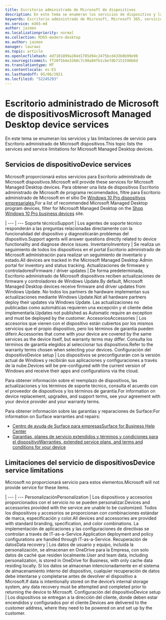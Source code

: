 ```yaml
---
title: Escritorio administrado de Microsoft de dispositivos
description: En este tema se enumeran los servicios de dispositivo y la limitación de Escritorio administrado de Microsoft.
keywords: Escritorio administrado de Microsoft, Microsoft 365, servicio, documentación
ms.service: m365-md
author: jaimeo
ms.localizationpriority: normal
ms.collection: M365-modern-desktop
ms.author: jaimeo
manager: laurawi
ms.topic: article
ms.openlocfilehash: 4d7101899a204d1785d94c2475bcd433b0b99e98
ms.sourcegitcommit: ff20f5b4e3268c7c98a84fb1cbe7db7151596b6d
ms.translationtype: MT
ms.contentlocale: es-ES
ms.lasthandoff: 05/06/2021
ms.locfileid: "52245293"
---
```

# <a name="microsoft-managed-desktop-device-services"></a><span data-ttu-id="e8ae9-104">Escritorio administrado de Microsoft de dispositivos</span><span class="sxs-lookup"><span data-stu-id="e8ae9-104">Microsoft Managed Desktop device services</span></span>

<span data-ttu-id="e8ae9-105">En este tema se enumeran los servicios y las limitaciones de servicio para Escritorio administrado de Microsoft dispositivos.</span><span class="sxs-lookup"><span data-stu-id="e8ae9-105">This topic lists the services and service limitations for Microsoft Managed Desktop devices.</span></span>

## <a name="device-services"></a><span data-ttu-id="e8ae9-106">Servicios de dispositivo</span><span class="sxs-lookup"><span data-stu-id="e8ae9-106">Device services</span></span>

<span data-ttu-id="e8ae9-107">Microsoft proporcionará estos servicios para Escritorio administrado de Microsoft dispositivos.</span><span class="sxs-lookup"><span data-stu-id="e8ae9-107">Microsoft will provide these services for Microsoft Managed Desktop devices.</span></span> <span data-ttu-id="e8ae9-108">Para obtener una lista de dispositivos Escritorio administrado de Microsoft de programa recomendados, filtre para Escritorio administrado de Microsoft en el sitio De [Windows 10 Pro dispositivos empresariales.](https://www.microsoft.com/windowsforbusiness/view-all-devices)</span><span class="sxs-lookup"><span data-stu-id="e8ae9-108">For a list of recommended Microsoft Managed Desktop program devices, filter for Microsoft Managed Desktop on the [Shop Windows 10 Pro business devices](https://www.microsoft.com/windowsforbusiness/view-all-devices) site.</span></span>

 | 
 --- | ---
<span data-ttu-id="e8ae9-109">Soporte técnico</span><span class="sxs-lookup"><span data-stu-id="e8ae9-109">Support</span></span> | <span data-ttu-id="e8ae9-110">Los agentes de soporte técnico responderán a las preguntas relacionadas directamente con la funcionalidad del dispositivo y diagnosticarán problemas del dispositivo.</span><span class="sxs-lookup"><span data-stu-id="e8ae9-110">Support agents will answer questions directly related to device functionality and diagnose device issues.</span></span>
<span data-ttu-id="e8ae9-111">Inventario</span><span class="sxs-lookup"><span data-stu-id="e8ae9-111">Inventory</span></span> | <span data-ttu-id="e8ae9-112">Se realiza un seguimiento de todos los dispositivos en el portal Escritorio administrado de Microsoft administración para realizar un seguimiento de inventario y estado.</span><span class="sxs-lookup"><span data-stu-id="e8ae9-112">All devices are tracked in the Microsoft Managed Desktop Admin portal for inventory and status tracking.</span></span>
<span data-ttu-id="e8ae9-113">Actualizaciones de firmware y controladores</span><span class="sxs-lookup"><span data-stu-id="e8ae9-113">Firmware / driver updates</span></span> | <span data-ttu-id="e8ae9-114">De forma predeterminada, Escritorio administrado de Microsoft dispositivos reciben actualizaciones de firmware y controladores de Windows Update.</span><span class="sxs-lookup"><span data-stu-id="e8ae9-114">By default, Microsoft Managed Desktop devices receive firmware and driver updates from Windows Update.</span></span> <span data-ttu-id="e8ae9-115">No todos los partners de hardware implementan sus actualizaciones mediante Windows Update.</span><span class="sxs-lookup"><span data-stu-id="e8ae9-115">Not all hardware partners deploy their updates via Windows Update.</span></span> <span data-ttu-id="e8ae9-116">Las actualizaciones no publicadas como automáticas requieren una excepción y el cliente debe implementarla.</span><span class="sxs-lookup"><span data-stu-id="e8ae9-116">Updates not published as Automatic require an exception and must be deployed by the customer.</span></span>
<span data-ttu-id="e8ae9-117">Accesorios</span><span class="sxs-lookup"><span data-stu-id="e8ae9-117">Accessories</span></span> | <span data-ttu-id="e8ae9-118">Los accesorios que vienen con el dispositivo están cubiertos por los mismos servicios que el propio dispositivo, pero los términos de garantía pueden diferir.</span><span class="sxs-lookup"><span data-stu-id="e8ae9-118">Accessories that come with your device are covered by the same services as the device itself, but warranty terms may differ.</span></span> <span data-ttu-id="e8ae9-119">Consulta los términos de garantía elegidos al seleccionar tus dispositivos.</span><span class="sxs-lookup"><span data-stu-id="e8ae9-119">Refer to the warranty terms chosen when selecting your devices.</span></span> 
<span data-ttu-id="e8ae9-120">Configuración del dispositivo</span><span class="sxs-lookup"><span data-stu-id="e8ae9-120">Device setup</span></span>    | <span data-ttu-id="e8ae9-121">Los dispositivos se preconfigurarán con la versión actual de Windows y recibirán sus aplicaciones y configuraciones a través de la nube.</span><span class="sxs-lookup"><span data-stu-id="e8ae9-121">Devices will be pre-configured with the current version of Windows and receive their apps and configurations via the cloud.</span></span> 

<span data-ttu-id="e8ae9-122">Para obtener información sobre el reemplazo de dispositivos, las actualizaciones y los términos de soporte técnico, consulta el acuerdo con el proveedor de dispositivos y los términos de garantía.</span><span class="sxs-lookup"><span data-stu-id="e8ae9-122">For information on device replacement, upgrades, and support terms, see your agreement with your device provider and your warranty terms.</span></span>

<span data-ttu-id="e8ae9-123">Para obtener información sobre las garantías y reparaciones de Surface:</span><span class="sxs-lookup"><span data-stu-id="e8ae9-123">For information on Surface warranties and repairs:</span></span>
- [<span data-ttu-id="e8ae9-124">Centro de ayuda de Surface para empresas</span><span class="sxs-lookup"><span data-stu-id="e8ae9-124">Surface for Business Help Center</span></span>](https://support.microsoft.com/hub/4339296/surface-for-business-help)
- [<span data-ttu-id="e8ae9-125">Garantías, planes de servicio extendidos y términos y condiciones para el dispositivo</span><span class="sxs-lookup"><span data-stu-id="e8ae9-125">Warranties, extended service plans, and terms and conditions for your device</span></span>](https://support.microsoft.com/help/4040687/info-about-warranties-extended-service-plans-and-terms-conditions)


## <a name="device-service-limitations"></a><span data-ttu-id="e8ae9-126">Limitaciones del servicio de dispositivos</span><span class="sxs-lookup"><span data-stu-id="e8ae9-126">Device service limitations</span></span>

<span data-ttu-id="e8ae9-127">Microsoft no proporcionará servicio para estos elementos.</span><span class="sxs-lookup"><span data-stu-id="e8ae9-127">Microsoft will not provide service for these items.</span></span>

 | 
 --- | ---
<span data-ttu-id="e8ae9-128">Personalización</span><span class="sxs-lookup"><span data-stu-id="e8ae9-128">Personalization</span></span> | <span data-ttu-id="e8ae9-129">Los dispositivos y accesorios proporcionados con el servicio no se pueden personalizar.</span><span class="sxs-lookup"><span data-stu-id="e8ae9-129">Devices and accessories provided with the service are unable to be customized.</span></span> <span data-ttu-id="e8ae9-130">Todos los dispositivos y accesorios se proporcionan con combinaciones estándar de marca, especificación y color.</span><span class="sxs-lookup"><span data-stu-id="e8ae9-130">All devices and accessories are provided with standard branding, specification, and color combinations.</span></span> <span data-ttu-id="e8ae9-131">La implementación de aplicaciones y las configuraciones de directivas se controlan a través de IT-as-a-Service.</span><span class="sxs-lookup"><span data-stu-id="e8ae9-131">Application deployment and policy configurations are handled through IT-as-a-Service.</span></span>
<span data-ttu-id="e8ae9-132">Recuperación de datos</span><span class="sxs-lookup"><span data-stu-id="e8ae9-132">Data recovery</span></span> | <span data-ttu-id="e8ae9-133">Los datos de usuario y equipo, incluida la personalización, se almacenan en OneDrive para la Empresa, con solo datos de caché que residen localmente.</span><span class="sxs-lookup"><span data-stu-id="e8ae9-133">User and team data, including personalization, is stored in OneDrive for Business, with only cache data residing locally.</span></span> <span data-ttu-id="e8ae9-134">Si los datos se almacenan intencionadamente en el sistema de almacenamiento interno del dispositivo, cualquier recuperación de datos debe intentarse y completarse antes de devolver el dispositivo a Microsoft.</span><span class="sxs-lookup"><span data-stu-id="e8ae9-134">If data is intentionally stored on the device’s internal storage system, any data recovery must be attempted and completed prior to returning the device to Microsoft.</span></span>
<span data-ttu-id="e8ae9-135">Configuración del dispositivo</span><span class="sxs-lookup"><span data-stu-id="e8ae9-135">Device setup</span></span> | <span data-ttu-id="e8ae9-136">Los dispositivos se entregan a la dirección del cliente, donde deben estar encendidos y configurados por el cliente.</span><span class="sxs-lookup"><span data-stu-id="e8ae9-136">Devices are delivered to the customer address, where they need to be powered on and set up by the customer.</span></span>
